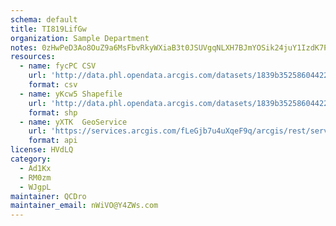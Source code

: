 ```yaml
---
schema: default
title: TI819LifGw 
organization: Sample Department 
notes: 0zHwPeD3Ao8OuZ9a6MsFbvRkyWXiaB3t0JSUVgqNLXH7BJmYOSik24juY1IzdK7PoEblUVmNeqQvy8jfEnhntpgxC cWADTCr5r  
resources:
  - name: fycPC CSV
    url: 'http://data.phl.opendata.arcgis.com/datasets/1839b35258604422b0b520cbb668df0d_0.csv'
    format: csv
  - name: yKcw5 Shapefile
    url: 'http://data.phl.opendata.arcgis.com/datasets/1839b35258604422b0b520cbb668df0d_0.zip'
    format: shp
  - name: yXTK  GeoService
    url: 'https://services.arcgis.com/fLeGjb7u4uXqeF9q/arcgis/rest/services/Air_Monitoring_Stations/FeatureServer/0/query'
    format: api
license: HVdLQ 
category:
  - Ad1Kx 
  - RM0zm 
  - WJgpL 
maintainer: QCDro  
maintainer_email: nWiVO@Y4ZWs.com
---
```

